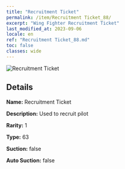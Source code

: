 ```yaml
---
title: "Recruitment Ticket"
permalink: /item/Recruitment Ticket_88/
excerpt: "Wing Fighter Recruitment Ticket"
last_modified_at: 2023-09-06
locale: en
ref: "Recruitment Ticket_88.md"
toc: false
classes: wide
---
```



 ![Recruitment Ticket](/images/item/Recruitment_Ticket_p.png)



## Details

 **Name:** Recruitment Ticket 

 **Description:** Used to recruit pilot

 **Rarity:** 1 

 **Type:** 63 

 **Suction:** false 

 **Auto Suction:** false 


